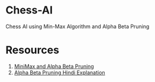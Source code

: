 # Chess-AI
Chess AI using Min-Max Algorithm and Alpha Beta Pruning


# Resources

1. [MiniMax and Alpha Beta Pruning ](https://www.youtube.com/watch?v=l-hh51ncgDI)
2. [Alpha Beta Pruning Hindi Explanation](https://www.youtube.com/watch?v=dEs_kbvu_0s)
